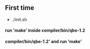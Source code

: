 ## First time
- ./init.sh
#### run 'make' inside compiler/bin/qbe-1.2
#### compiler/bin/qbe-1.2' and run 'make'
